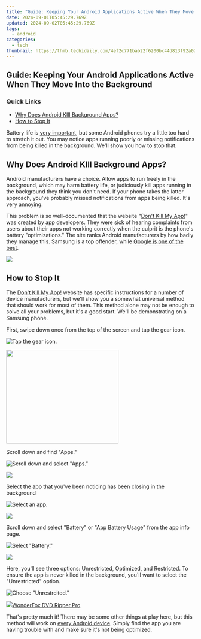 ```yaml
---
title: "Guide: Keeping Your Android Applications Active When They Move Into the Background"
date: 2024-09-01T05:45:29.769Z
updated: 2024-09-02T05:45:29.769Z
tags:
  - android
categories:
  - tech
thumbnail: https://thmb.techidaily.com/4ef2c771bab22f6200bc44d813f92a02921f5f21bf6a98c572d8bb4387a16041.png
---
```


## Guide: Keeping Your Android Applications Active When They Move Into the Background

### Quick Links

* [Why Does Android KIll Background Apps?](https://youtube-tips.techidaily.com/024-approved-navigating-youtubes-tagging-system-tips-for-finding-prime-video-labels/)
* [How to Stop It](https://extra-approaches.techidaily.com/updated-revealing-graphic-excellence-our-top-10-design-tool-list/)

 Battery life is [very important](https://apple-account.techidaily.com/troubleshooting-error-connecting-to-the-apple-id-server-on-iphone-6-by-drfone-ios/), but some Android phones try a little too hard to stretch it out. You may notice apps running poorly or missing notifications from being killed in the background. We'll show you how to stop that.

##  Why Does Android KIll Background Apps?

 Android manufacturers have a choice. Allow apps to run freely in the background, which may harm battery life, or judiciously kill apps running in the background they think you don't need. If your phone takes the latter approach, you've probably missed notifications from apps being killed. It's very annoying.

 This problem is so well-documented that the website "[Don't Kill My App!](https://dontkillmyapp.com/)" was created by app developers. They were sick of hearing complaints from users about their apps not working correctly when the culprit is the phone's battery "optimizations." The site ranks Android manufacturers by how badly they manage this. Samsung is a top offender, while [Google is one of the best](https://www.reviewgeek.com/95130/pixel-phones-could-see-battery-health-improvements-with-android-12/).

<!-- affiliate ads begin -->
<a href="https://shop.copernic.com/order/checkout.php?PRODS=41033101&QTY=1&AFFILIATE=108875&CART=1"><img src="https://secure.2checkout.com/images/merchant/8d30aa96e72440759f74bd2306c1fa3d/Copernic-2023-Affiliate-728x90-Elite.png" border="0"></a>
<!-- affiliate ads end -->
##  How to Stop It

 The [Don't Kill My App!](https://dontkillmyapp.com/) website has specific instructions for a number of device manufacturers, but we'll show you a somewhat universal method that should work for most of them. This method alone may not be enough to solve all your problems, but it's a good start. We'll be demonstrating on a Samsung phone.

 First, swipe down once from the top of the screen and tap the gear icon.

![Tap the gear icon.](https://static1.howtogeekimages.com/wordpress/wp-content/uploads/2023/08/screenshot_20230824_104744_one-ui-home.jpg) 

<!-- affiliate ads begin -->
<a href="https://homestyler.sjv.io/c/5597632/2044747/22993" target="_top" id="2044747"><img src="//a.impactradius-go.com/display-ad/22993-2044747" border="0" alt="" width="300" height="250"/></a><img height="0" width="0" src="https://imp.pxf.io/i/5597632/2044747/22993" style="position:absolute;visibility:hidden;" border="0" />
<!-- affiliate ads end -->
 Scroll down and find "Apps."

![Scroll down and select "Apps."](https://static1.howtogeekimages.com/wordpress/wp-content/uploads/2023/08/screenshot_20230824_104808_settings.jpg) 

<!-- affiliate ads begin -->
<a href="https://store.nero.com/order/checkout.php?PRODS=42296855&QTY=1&AFFILIATE=108875&CART=1"><img src="http://cdnwww.nero.com/nero-com-wAssets/img/banners/2023/recode/Nero_Recode_Screen_2.png" border="0"></a>
<!-- affiliate ads end -->
 Select the app that you've been noticing has been closing in the background

![Select an app.](https://static1.howtogeekimages.com/wordpress/wp-content/uploads/2023/08/screenshot_20230824_105915_settings.jpg) 

<!-- affiliate ads begin -->
<a href="https://secure.2checkout.com/order/checkout.php?PRODS=4940312&QTY=1&AFFILIATE=108875&CART=1"><img src="https://secure.avangate.com/images/merchant/333ac5d90817d69113471fbb6e531bee/sps-partnership-728x90eng.png" border="0"></a>
<!-- affiliate ads end -->
 Scroll down and select "Battery" or "App Battery Usage" from the app info page.

![Select "Battery."](https://static1.howtogeekimages.com/wordpress/wp-content/uploads/2023/08/screenshot_20230824_105924_settings.jpg) 

<!-- affiliate ads begin -->
<a href="https://secure.2checkout.com/order/checkout.php?PRODS=4620780&QTY=1&AFFILIATE=108875&CART=1"><img src="https://secure.avangate.com/images/merchant/07dd4d5a72f5740ef0f035f201951476/728__90banner.jpg" border="0"></a>
<!-- affiliate ads end -->
 Here, you'll see three options: Unrestricted, Optimized, and Restricted. To ensure the app is never killed in the background, you'll want to select the "Unrestricted" option.

![Choose "Unrestrcited."](https://static1.howtogeekimages.com/wordpress/wp-content/uploads/2023/08/screenshot_20230824_105749_settings.jpg) 

<!-- affiliate ads begin -->
<a href="https://secure.2checkout.com/order/checkout.php?PRODS=3922934&QTY=1&AFFILIATE=108875&CART=1"><img src="https://secure.avangate.com/images/merchant/4b0a0290ad7df100b77e86839989a75e/products/ripperpro.png" border="0">WonderFox DVD Ripper Pro</a>
<!-- affiliate ads end -->
 That's pretty much it! There may be some other things at play here, but this method will work on [every Android device](https://twitter-videos.techidaily.com/hot-takes-highlight-twitters-trending-topics-for-2024/). Simply find the app you are having trouble with and make sure it's not being optimized.

<ins class="adsbygoogle"
     style="display:block"
     data-ad-format="autorelaxed"
     data-ad-client="ca-pub-7571918770474297"
     data-ad-slot="1223367746"></ins>



<ins class="adsbygoogle"
     style="display:block"
     data-ad-client="ca-pub-7571918770474297"
     data-ad-slot="8358498916"
     data-ad-format="auto"
     data-full-width-responsive="true"></ins>


